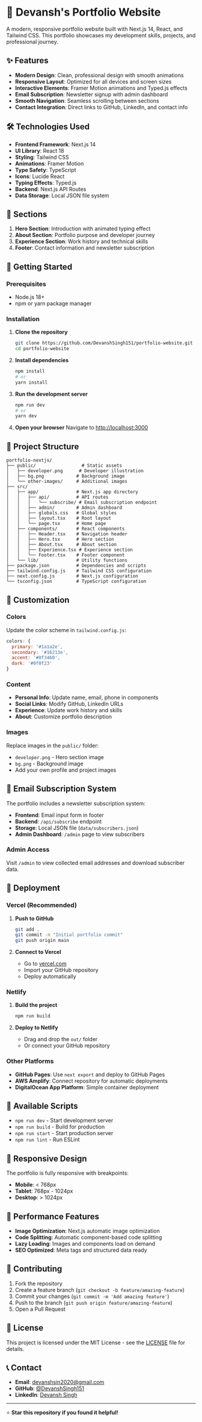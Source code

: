# 🚀 Devansh's Portfolio Website

A modern, responsive portfolio website built with Next.js 14, React, and Tailwind CSS. This portfolio showcases my development skills, projects, and professional journey.

## ✨ Features

- **Modern Design**: Clean, professional design with smooth animations
- **Responsive Layout**: Optimized for all devices and screen sizes
- **Interactive Elements**: Framer Motion animations and Typed.js effects
- **Email Subscription**: Newsletter signup with admin dashboard
- **Smooth Navigation**: Seamless scrolling between sections
- **Contact Integration**: Direct links to GitHub, LinkedIn, and contact info

## 🛠️ Technologies Used

- **Frontend Framework**: Next.js 14
- **UI Library**: React 18
- **Styling**: Tailwind CSS
- **Animations**: Framer Motion
- **Type Safety**: TypeScript
- **Icons**: Lucide React
- **Typing Effects**: Typed.js
- **Backend**: Next.js API Routes
- **Data Storage**: Local JSON file system

## 📱 Sections

1. **Hero Section**: Introduction with animated typing effect
2. **About Section**: Portfolio purpose and developer journey
3. **Experience Section**: Work history and technical skills
4. **Footer**: Contact information and newsletter subscription

## 🚀 Getting Started

### Prerequisites

- Node.js 18+ 
- npm or yarn package manager

### Installation

1. **Clone the repository**
   ```bash
   git clone https://github.com/DevanshSingh151/portfolio-website.git
   cd portfolio-website
   ```

2. **Install dependencies**
   ```bash
   npm install
   # or
   yarn install
   ```

3. **Run the development server**
   ```bash
   npm run dev
   # or
   yarn dev
   ```

4. **Open your browser**
   Navigate to [http://localhost:3000](http://localhost:3000)

## 📁 Project Structure

```
portfolio-nextjs/
├── public/                 # Static assets
│   ├── developer.png      # Developer illustration
│   ├── bg.png            # Background image
│   └── other-images/     # Additional images
├── src/
│   ├── app/              # Next.js app directory
│   │   ├── api/          # API routes
│   │   │   └── subscribe/ # Email subscription endpoint
│   │   ├── admin/        # Admin dashboard
│   │   ├── globals.css   # Global styles
│   │   ├── layout.tsx    # Root layout
│   │   └── page.tsx      # Home page
│   ├── components/       # React components
│   │   ├── Header.tsx    # Navigation header
│   │   ├── Hero.tsx      # Hero section
│   │   ├── About.tsx     # About section
│   │   ├── Experience.tsx # Experience section
│   │   └── Footer.tsx    # Footer component
│   └── lib/              # Utility functions
├── package.json          # Dependencies and scripts
├── tailwind.config.js    # Tailwind CSS configuration
├── next.config.js        # Next.js configuration
└── tsconfig.json         # TypeScript configuration
```

## 🎨 Customization

### Colors
Update the color scheme in `tailwind.config.js`:
```javascript
colors: {
  primary: '#1a1a2e',
  secondary: '#16213e',
  accent: '#0f3460',
  dark: '#0f0f23'
}
```

### Content
- **Personal Info**: Update name, email, phone in components
- **Social Links**: Modify GitHub, LinkedIn URLs
- **Experience**: Update work history and skills
- **About**: Customize portfolio description

### Images
Replace images in the `public/` folder:
- `developer.png` - Hero section image
- `bg.png` - Background image
- Add your own profile and project images

## 📧 Email Subscription System

The portfolio includes a newsletter subscription system:

- **Frontend**: Email input form in footer
- **Backend**: `/api/subscribe` endpoint
- **Storage**: Local JSON file (`data/subscribers.json`)
- **Admin Dashboard**: `/admin` page to view subscribers

### Admin Access
Visit `/admin` to view collected email addresses and download subscriber data.

## 🚀 Deployment

### Vercel (Recommended)

1. **Push to GitHub**
   ```bash
   git add .
   git commit -m "Initial portfolio commit"
   git push origin main
   ```

2. **Connect to Vercel**
   - Go to [vercel.com](https://vercel.com)
   - Import your GitHub repository
   - Deploy automatically

### Netlify

1. **Build the project**
   ```bash
   npm run build
   ```

2. **Deploy to Netlify**
   - Drag and drop the `out/` folder
   - Or connect your GitHub repository

### Other Platforms

- **GitHub Pages**: Use `next export` and deploy to GitHub Pages
- **AWS Amplify**: Connect repository for automatic deployments
- **DigitalOcean App Platform**: Simple container deployment

## 🔧 Available Scripts

- `npm run dev` - Start development server
- `npm run build` - Build for production
- `npm run start` - Start production server
- `npm run lint` - Run ESLint

## 📱 Responsive Design

The portfolio is fully responsive with breakpoints:
- **Mobile**: < 768px
- **Tablet**: 768px - 1024px
- **Desktop**: > 1024px

## 🎯 Performance Features

- **Image Optimization**: Next.js automatic image optimization
- **Code Splitting**: Automatic component-based code splitting
- **Lazy Loading**: Images and components load on demand
- **SEO Optimized**: Meta tags and structured data ready

## 🤝 Contributing

1. Fork the repository
2. Create a feature branch (`git checkout -b feature/amazing-feature`)
3. Commit your changes (`git commit -m 'Add amazing feature'`)
4. Push to the branch (`git push origin feature/amazing-feature`)
5. Open a Pull Request

## 📄 License

This project is licensed under the MIT License - see the [LICENSE](LICENSE) file for details.

## 📞 Contact

- **Email**: devanshsin2020@gmail.com
- **GitHub**: [@DevanshSingh151](https://github.com/DevanshSingh151)
- **LinkedIn**: [Devansh Singh](https://www.linkedin.com/in/devansh-singh-08139631b/)



---

⭐ **Star this repository if you found it helpful!**

